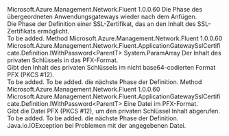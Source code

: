 <Type Name="IWithData&lt;ParentT&gt;" FullName="Microsoft.Azure.Management.Network.Fluent.ApplicationGatewaySslCertificate.Definition.IWithData&lt;ParentT&gt;">
  <TypeSignature Language="C#" Value="public interface IWithData&lt;ParentT&gt;" />
  <TypeSignature Language="ILAsm" Value=".class public interface auto ansi abstract IWithData`1&lt;ParentT&gt;" />
  <TypeSignature Language="DocId" Value="T:Microsoft.Azure.Management.Network.Fluent.ApplicationGatewaySslCertificate.Definition.IWithData`1" />
  <TypeSignature Language="VB.NET" Value="Public Interface IWithData(Of ParentT)" />
  <TypeSignature Language="F#" Value="type IWithData&lt;'ParentT&gt; = interface" />
  <AssemblyInfo>
    <AssemblyName>Microsoft.Azure.Management.Network.Fluent</AssemblyName>
    <AssemblyVersion>1.0.0.60</AssemblyVersion>
  </AssemblyInfo>
  <TypeParameters>
    <TypeParameter Name="ParentT" />
  </TypeParameters>
  <Interfaces />
  <Docs>
    <typeparam name="ParentT">Die Phase des übergeordneten Anwendungsgateways wieder nach dem Anfügen.</typeparam>
    <summary>
            Die Phase der Definition einer SSL-Zertifikat, das an den Inhalt des SSL-Zertifikats ermöglicht.
            </summary>
    <remarks>To be added.</remarks>
  </Docs>
  <Members>
    <Member MemberName="WithPfxFromBytes">
      <MemberSignature Language="C#" Value="public Microsoft.Azure.Management.Network.Fluent.ApplicationGatewaySslCertificate.Definition.IWithPassword&lt;ParentT&gt; WithPfxFromBytes (params byte[] pfxData);" />
      <MemberSignature Language="ILAsm" Value=".method public hidebysig newslot virtual instance class Microsoft.Azure.Management.Network.Fluent.ApplicationGatewaySslCertificate.Definition.IWithPassword`1&lt;!ParentT&gt; WithPfxFromBytes(unsigned int8[] pfxData) cil managed" />
      <MemberSignature Language="DocId" Value="M:Microsoft.Azure.Management.Network.Fluent.ApplicationGatewaySslCertificate.Definition.IWithData`1.WithPfxFromBytes(System.Byte[])" />
      <MemberSignature Language="VB.NET" Value="Public Function WithPfxFromBytes (ParamArray pfxData As Byte()) As IWithPassword(Of ParentT)" />
      <MemberSignature Language="F#" Value="abstract member WithPfxFromBytes : byte[] -&gt; Microsoft.Azure.Management.Network.Fluent.ApplicationGatewaySslCertificate.Definition.IWithPassword&lt;'ParentT&gt;" Usage="iWithData.WithPfxFromBytes pfxData" />
      <MemberType>Method</MemberType>
      <AssemblyInfo>
        <AssemblyName>Microsoft.Azure.Management.Network.Fluent</AssemblyName>
        <AssemblyVersion>1.0.0.60</AssemblyVersion>
      </AssemblyInfo>
      <ReturnValue>
        <ReturnType>Microsoft.Azure.Management.Network.Fluent.ApplicationGatewaySslCertificate.Definition.IWithPassword&lt;ParentT&gt;</ReturnType>
      </ReturnValue>
      <Parameters>
        <Parameter Name="pfxData" Type="System.Byte[]">
          <Attributes>
            <Attribute>
              <AttributeName>System.ParamArray</AttributeName>
            </Attribute>
          </Attributes>
        </Parameter>
      </Parameters>
      <Docs>
        <param name="pfxData">Der Inhalt des privaten Schlüssels in das PFX-Format.</param>
        <summary>
            Gibt den Inhalt des privaten Schlüssels im nicht base64-codierten Format PFX (PKCS #12).
            </summary>
        <returns>To be added.</returns>
        <remarks>To be added.</remarks>
        <return>die nächste Phase der Definition.</return>
      </Docs>
    </Member>
    <Member MemberName="WithPfxFromFile">
      <MemberSignature Language="C#" Value="public Microsoft.Azure.Management.Network.Fluent.ApplicationGatewaySslCertificate.Definition.IWithPassword&lt;ParentT&gt; WithPfxFromFile (System.IO.FileInfo pfxFile);" />
      <MemberSignature Language="ILAsm" Value=".method public hidebysig newslot virtual instance class Microsoft.Azure.Management.Network.Fluent.ApplicationGatewaySslCertificate.Definition.IWithPassword`1&lt;!ParentT&gt; WithPfxFromFile(class System.IO.FileInfo pfxFile) cil managed" />
      <MemberSignature Language="DocId" Value="M:Microsoft.Azure.Management.Network.Fluent.ApplicationGatewaySslCertificate.Definition.IWithData`1.WithPfxFromFile(System.IO.FileInfo)" />
      <MemberSignature Language="VB.NET" Value="Public Function WithPfxFromFile (pfxFile As FileInfo) As IWithPassword(Of ParentT)" />
      <MemberSignature Language="F#" Value="abstract member WithPfxFromFile : System.IO.FileInfo -&gt; Microsoft.Azure.Management.Network.Fluent.ApplicationGatewaySslCertificate.Definition.IWithPassword&lt;'ParentT&gt;" Usage="iWithData.WithPfxFromFile pfxFile" />
      <MemberType>Method</MemberType>
      <AssemblyInfo>
        <AssemblyName>Microsoft.Azure.Management.Network.Fluent</AssemblyName>
        <AssemblyVersion>1.0.0.60</AssemblyVersion>
      </AssemblyInfo>
      <ReturnValue>
        <ReturnType>Microsoft.Azure.Management.Network.Fluent.ApplicationGatewaySslCertificate.Definition.IWithPassword&lt;ParentT&gt;</ReturnType>
      </ReturnValue>
      <Parameters>
        <Parameter Name="pfxFile" Type="System.IO.FileInfo" />
      </Parameters>
      <Docs>
        <param name="pfxFile">Eine Datei im PFX-Format.</param>
        <summary>
            Gibt die Datei PFX (PKCS #12), um den privaten Schlüssel Inhalt abgerufen.
            </summary>
        <returns>To be added.</returns>
        <remarks>To be added.</remarks>
        <return>die nächste Phase der Definition.</return>
        <throws>Java.io.IOException bei Problemen mit der angegebenen Datei.</throws>
      </Docs>
    </Member>
  </Members>
</Type>